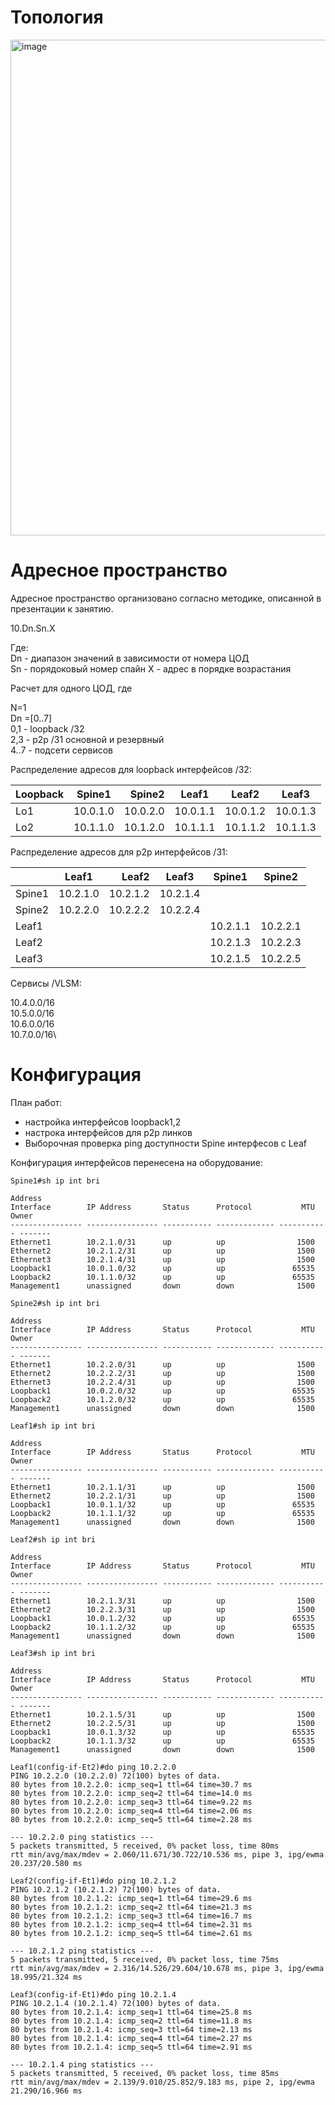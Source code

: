 # **Топология**
<img width="1655" height="793" alt="image" src="https://github.com/user-attachments/assets/09f514ea-4070-4568-a1b6-adca6353c2d1" />

# **Адресное пространство**

Адресное пространство организовано согласно методике, описанной в презентации к занятию.

10.Dn.Sn.X

Где:\
Dn - диапазон значений в зависимости от номера ЦОД\
Sn - порядоковый номер спайн
X - адрес в порядке возрастания

Расчет для одного ЦОД, где

N=1\
Dn =[0..7]\
0,1 - loopback /32\
2,3 - p2p /31 основной и резервный\
4..7 - подсети сервисов

Распределение адресов для loopback интерфейсов /32:

| Loopback         | Spine1   | Spine2   | Leaf1    |Leaf2     |Leaf3     |
| ---------------- |:--------:| --------:|----------|----------|----------|    
| Lo1              | 10.0.1.0 | 10.0.2.0 | 10.0.1.1 | 10.0.1.2 | 10.0.1.3 |
| Lo2              | 10.1.1.0 | 10.1.2.0 | 10.1.1.1 | 10.1.1.2 | 10.1.1.3 |

Распределение адресов для p2p интерфейсов /31:

|                  | Leaf1   |Leaf2    |Leaf3    |Spine1   |Spine2   |
| ---------------- |:-------:| -------:|---------|---------|---------|    
| Spine1           | 10.2.1.0| 10.2.1.2| 10.2.1.4|         |         |
| Spine2           | 10.2.2.0| 10.2.2.2| 10.2.2.4|         |         |
| Leaf1            |         |         |         |10.2.1.1 |10.2.2.1 |
| Leaf2            |         |         |         |10.2.1.3 |10.2.2.3 |
| Leaf3            |         |         |         |10.2.1.5 |10.2.2.5 |

Сервисы /VLSM:

10.4.0.0/16\
10.5.0.0/16\
10.6.0.0/16\
10.7.0.0/16\

# **Конфигурация**
План работ:
- настройка интерфейсов loopback1,2
- настрока интерфейсов для p2p линков
- Выборочная проверка ping доступности Spine интерфесов с Leaf

Конфигурация интерфейсов перенесена на оборудование:

```
Spine1#sh ip int bri
                                                                        Address
Interface        IP Address       Status      Protocol           MTU    Owner
---------------- ---------------- ----------- ------------- ----------- -------
Ethernet1        10.2.1.0/31      up          up                1500
Ethernet2        10.2.1.2/31      up          up                1500
Ethernet3        10.2.1.4/31      up          up                1500
Loopback1        10.0.1.0/32      up          up               65535
Loopback2        10.1.1.0/32      up          up               65535
Management1      unassigned       down        down              1500

Spine2#sh ip int bri
                                                                        Address
Interface        IP Address       Status      Protocol           MTU    Owner
---------------- ---------------- ----------- ------------- ----------- -------
Ethernet1        10.2.2.0/31      up          up                1500
Ethernet2        10.2.2.2/31      up          up                1500
Ethernet3        10.2.2.4/31      up          up                1500
Loopback1        10.0.2.0/32      up          up               65535
Loopback2        10.1.2.0/32      up          up               65535
Management1      unassigned       down        down              1500

Leaf1#sh ip int bri
                                                                        Address
Interface        IP Address       Status      Protocol           MTU    Owner
---------------- ---------------- ----------- ------------- ----------- -------
Ethernet1        10.2.1.1/31      up          up                1500
Ethernet2        10.2.2.1/31      up          up                1500
Loopback1        10.0.1.1/32      up          up               65535
Loopback2        10.1.1.1/32      up          up               65535
Management1      unassigned       down        down              1500

Leaf2#sh ip int bri
                                                                        Address
Interface        IP Address       Status      Protocol           MTU    Owner
---------------- ---------------- ----------- ------------- ----------- -------
Ethernet1        10.2.1.3/31      up          up                1500
Ethernet2        10.2.2.3/31      up          up                1500
Loopback1        10.0.1.2/32      up          up               65535
Loopback2        10.1.1.2/32      up          up               65535
Management1      unassigned       down        down              1500

Leaf3#sh ip int bri
                                                                        Address
Interface        IP Address       Status      Protocol           MTU    Owner
---------------- ---------------- ----------- ------------- ----------- -------
Ethernet1        10.2.1.5/31      up          up                1500
Ethernet2        10.2.2.5/31      up          up                1500
Loopback1        10.0.1.3/32      up          up               65535
Loopback2        10.1.1.3/32      up          up               65535
Management1      unassigned       down        down              1500

Leaf1(config-if-Et2)#do ping 10.2.2.0
PING 10.2.2.0 (10.2.2.0) 72(100) bytes of data.
80 bytes from 10.2.2.0: icmp_seq=1 ttl=64 time=30.7 ms
80 bytes from 10.2.2.0: icmp_seq=2 ttl=64 time=14.0 ms
80 bytes from 10.2.2.0: icmp_seq=3 ttl=64 time=9.22 ms
80 bytes from 10.2.2.0: icmp_seq=4 ttl=64 time=2.06 ms
80 bytes from 10.2.2.0: icmp_seq=5 ttl=64 time=2.28 ms

--- 10.2.2.0 ping statistics ---
5 packets transmitted, 5 received, 0% packet loss, time 80ms
rtt min/avg/max/mdev = 2.060/11.671/30.722/10.536 ms, pipe 3, ipg/ewma 20.237/20.580 ms

Leaf2(config-if-Et1)#do ping 10.2.1.2
PING 10.2.1.2 (10.2.1.2) 72(100) bytes of data.
80 bytes from 10.2.1.2: icmp_seq=1 ttl=64 time=29.6 ms
80 bytes from 10.2.1.2: icmp_seq=2 ttl=64 time=21.3 ms
80 bytes from 10.2.1.2: icmp_seq=3 ttl=64 time=16.7 ms
80 bytes from 10.2.1.2: icmp_seq=4 ttl=64 time=2.31 ms
80 bytes from 10.2.1.2: icmp_seq=5 ttl=64 time=2.61 ms

--- 10.2.1.2 ping statistics ---
5 packets transmitted, 5 received, 0% packet loss, time 75ms
rtt min/avg/max/mdev = 2.316/14.526/29.604/10.678 ms, pipe 3, ipg/ewma 18.995/21.324 ms

Leaf3(config-if-Et1)#do ping 10.2.1.4
PING 10.2.1.4 (10.2.1.4) 72(100) bytes of data.
80 bytes from 10.2.1.4: icmp_seq=1 ttl=64 time=25.8 ms
80 bytes from 10.2.1.4: icmp_seq=2 ttl=64 time=11.8 ms
80 bytes from 10.2.1.4: icmp_seq=3 ttl=64 time=2.13 ms
80 bytes from 10.2.1.4: icmp_seq=4 ttl=64 time=2.27 ms
80 bytes from 10.2.1.4: icmp_seq=5 ttl=64 time=2.91 ms

--- 10.2.1.4 ping statistics ---
5 packets transmitted, 5 received, 0% packet loss, time 85ms
rtt min/avg/max/mdev = 2.139/9.010/25.852/9.183 ms, pipe 2, ipg/ewma 21.290/16.966 ms
```
